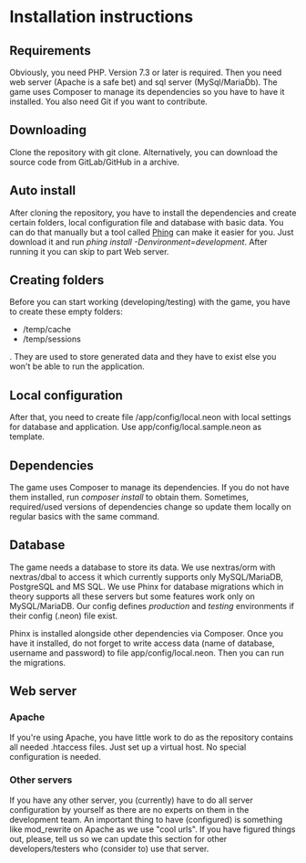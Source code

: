 Installation instructions
=========================

Requirements
------------

Obviously, you need PHP. Version 7.3 or later is required. Then you need web server (Apache is a safe bet) and sql server (MySql/MariaDb).
The game uses Composer to manage its dependencies so you have to have it installed. You also need Git if you want to contribute.

Downloading
-----------

Clone the repository with git clone. Alternatively, you can download the source code from GitLab/GitHub in a archive.

Auto install
------------

After cloning the repository, you have to install the dependencies and create certain folders, local configuration file and database with basic data. You can do that manually but a tool called [Phing](https://www.phing.info) can make it easier for you. Just download it and run *phing install -Denvironment=development*. After running it you can skip to part Web server.

Creating folders
----------------

Before you can start working (developing/testing) with the game, you have to create these empty folders:

- /temp/cache
- /temp/sessions

. They are used to store generated data and they have to exist else you won't be able to run the application.

Local configuration
-------------------

After that, you need to create file /app/config/local.neon with local settings for database and application. Use app/config/local.sample.neon as template.

Dependencies
------------

The game uses Composer to manage its dependencies. If you do not have them installed, run *composer install* to obtain them. Sometimes, required/used versions of dependencies change so update them locally on regular basics with the same command.

Database
--------

The game needs a database to store its data. We use nextras/orm with nextras/dbal to access it which currently supports only MySQL/MariaDB, PostgreSQL and MS SQL. We use Phinx for database migrations which in theory supports all these servers but some features work only on MySQL/MariaDB. Our config defines *production* and *testing* environments if their config (.neon) file exist.

Phinx is installed alongside other dependencies via Composer. Once you have it installed, do not forget to write access data (name of database, username and password) to file app/config/local.neon. Then you can run the migrations.

Web server
----------

### Apache
If you're using Apache, you have little work to do as the repository contains all needed .htaccess files. Just set up a virtual host. No special configuration is needed.

### Other servers
If you have any other server, you (currently) have to do all server configuration by yourself as there are no experts on them in the development team. An important thing to have (configured) is something like mod_rewrite on Apache as we use "cool urls". If you have figured things out, please, tell us so we can update this section for other developers/testers who (consider to) use that server.
